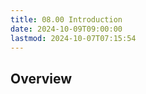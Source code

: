 ```yaml
---
title: 08.00 Introduction
date: 2024-10-09T09:00:00
lastmod: 2024-10-07T07:15:54
---
```


## Overview
